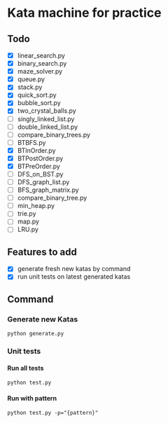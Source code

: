 # Kata machine for practice

## Todo

- [x] linear_search.py
- [x] binary_search.py
- [x] maze_solver.py
- [x] queue.py
- [x] stack.py
- [x] quick_sort.py
- [x] bubble_sort.py
- [x] two_crystal_balls.py
- [ ] singly_linked_list.py
- [ ] double_linked_list.py
- [ ] compare_binary_trees.py
- [ ] BTBFS.py
- [x] BTInOrder.py
- [x] BTPostOrder.py
- [x] BTPreOrder.py
- [ ] DFS_on_BST.py
- [ ] DFS_graph_list.py
- [ ] BFS_graph_matrix.py
- [ ] compare_binary_tree.py
- [ ] min_heap.py
- [ ] trie.py
- [ ] map.py
- [ ] LRU.py

## Features to add

- [x] generate fresh new katas by command
- [x] run unit tests on latest generated katas

## Command

### Generate new Katas

```
python generate.py
```

### Unit tests

#### Run all tests

```
python test.py
```

#### Run with pattern

```
python test.py -p="{pattern}" 
```
